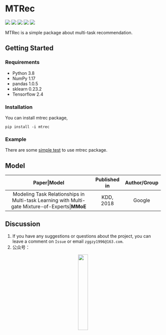 # MTRec

<p align="left">
  <img src='https://img.shields.io/badge/python-3.8-blue'>
  <img src='https://img.shields.io/badge/NumPy-1.17-brightgreen'>
  <img src='https://img.shields.io/badge/pandas-1.0.5-brightgreen'>
  <img src='https://img.shields.io/badge/sklearn-0.23.2-brightgreen'>
  <img src='https://img.shields.io/badge/Tensorflow-2.4-brightgreen'>
</p>  

MTRec is a simple package about multi-task recommendation.



## Getting Started

### Requirements

- Python 3.8
- NumPy 1.17
- pandas 1.0.5
- sklearn 0.23.2
- Tensorflow 2.4

### Installation

You can install mtrec package,

```
pip install -i mtrec
```

### Example

There are some [simple test](test) to use mtrec package.



## Model

|                         Paper\|Model                         | Published in | Author/Group |
| :----------------------------------------------------------: | :----------: | :----------: |
| Modeling Task Relationships in Multi-task Learning with Multi-gate Mixture-of-Experts\|**MMoE** |  KDD, 2018   |    Google    |



## Discussion

1. If you have any suggestions or questions about the project, you can leave a comment on `Issue` or email `zggzy1996@163.com`.
2. 公众号：

<div align=center><img src="https://cdn.jsdelivr.net/gh/BlackSpaceGZY/cdn/img/weixin.jpg" width="25%"/></div>